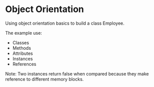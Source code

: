 # Object Orientation

Using object orientation basics to build a class Employee.

The example use:
* Classes
* Methods
* Attributes
* Instances
* References

Note:
Two instances return false when compared because they make reference to different memory blocks.
